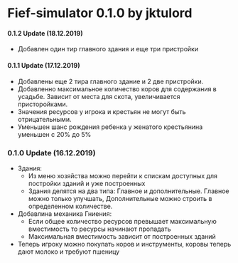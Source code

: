 # Fief-simulator 0.1.0 by jktulord

#### 0.1.2 Update (18.12.2019)
  - Добавлен один тир главного здания и еще три пристройки
#### 0.1.1 Update (17.12.2019)
  - Добавлены еще 2 тира главного здание и 2 две пристройки.
  - Добавленно максимальное количество коров для содержания в усадьбе. Зависит от места для скота, увеличивается присторойками.
  - Значения ресурсов у игрока и крестьян не могут быть отрицательными.
  - Уменьшен шанс рождения ребенка у женатого крестьянина уменьшен с 20% до 5%
### 0.1.0 Update (16.12.2019)
  - Здания:
    - Из меню хозяйства можно перейти к спискам доступных для постройки зданий и уже построенных
    - Здания делятся на два типа: Главное и дополнительные. Главное можно только улучшать, Дополнительные можно строить в определенном количестве. 
  - Добавлина механика Гниения:
    - Если общее количество ресурсов превышает максимальную вместимость то ресурсы начинают пропадать
    - Максимальная вместимость зависит от построенных зданий
  - Теперь игроку можно покупать коров и инструменты, коровы теперь дают молоко и требуют пшеницу
